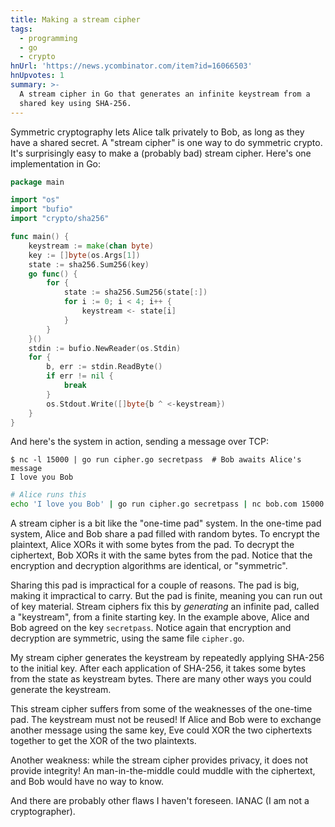 ```yaml
---
title: Making a stream cipher
tags:
  - programming
  - go
  - crypto
hnUrl: 'https://news.ycombinator.com/item?id=16066503'
hnUpvotes: 1
summary: >-
  A stream cipher in Go that generates an infinite keystream from a
  shared key using SHA-256.
---
```


Symmetric cryptography lets Alice talk privately to Bob,
as long as they have a shared secret.
A "stream cipher" is one way to do symmetric crypto.
It's surprisingly easy to make a (probably bad) stream cipher.
Here's one implementation in Go:

```go
package main

import "os"
import "bufio"
import "crypto/sha256"

func main() {
	keystream := make(chan byte)
	key := []byte(os.Args[1])
	state := sha256.Sum256(key)
	go func() {
		for {
			state := sha256.Sum256(state[:])
			for i := 0; i < 4; i++ {
				keystream <- state[i]
			}
		}
	}()
	stdin := bufio.NewReader(os.Stdin)
	for {
		b, err := stdin.ReadByte()
		if err != nil {
			break
		}
		os.Stdout.Write([]byte{b ^ <-keystream})
	}
}
```

And here's the system in action,
sending a message over TCP:

```
$ nc -l 15000 | go run cipher.go secretpass  # Bob awaits Alice's message
I love you Bob
```

```bash
# Alice runs this
echo 'I love you Bob' | go run cipher.go secretpass | nc bob.com 15000
```

A stream cipher is a bit like the "one-time pad" system.
In the one-time pad system, Alice and Bob share a pad filled with random bytes.
To encrypt the plaintext, Alice XORs it with some bytes from the pad.
To decrypt the ciphertext, Bob XORs it with the same bytes from the pad.
Notice that the encryption and decryption algorithms are identical,
or "symmetric".

Sharing this pad is impractical for a couple of reasons.
The pad is big, making it impractical to carry.
But the pad is finite, meaning you can run out of key material.
Stream ciphers fix this by _generating_ an infinite pad, called a "keystream",
from a finite starting key.
In the example above, Alice and Bob agreed on the key `secretpass`.
Notice again that encryption and decryption are symmetric,
using the same file `cipher.go`.

My stream cipher generates the keystream
by repeatedly applying SHA-256 to the initial key.
After each application of SHA-256,
it takes some bytes from the state as keystream bytes.
There are many other ways you could generate the keystream.

This stream cipher suffers from some of the weaknesses of the one-time pad.
The keystream must not be reused!
If Alice and Bob were to exchange another message using the same key,
Eve could XOR the two ciphertexts together
to get the XOR of the two plaintexts.

Another weakness:
while the stream cipher provides privacy,
it does not provide integrity!
An man-in-the-middle could muddle with the ciphertext,
and Bob would have no way to know.

And there are probably other flaws I haven't foreseen.
IANAC (I am not a cryptographer).
